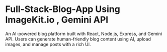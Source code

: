 # Full-Stack-Blog-App Using ImageKit.io , Gemini API
An AI-powered blog platform built with React, Node.js, Express, and Gemini API. Users can generate human-friendly blog content using AI, upload images, and manage posts with a rich UI.
